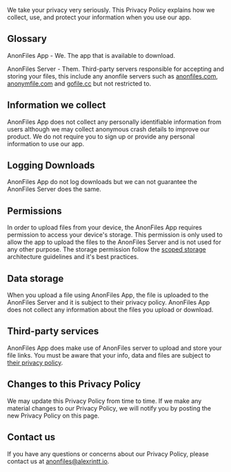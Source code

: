 
We take your privacy very seriously. This Privacy Policy explains how we collect, use, and protect your information when you use our app.

## Glossary

AnonFiles App - We. The app that is available to download.

AnonFiles Server - Them. Third-party servers responsible for accepting and storing your files, this include any anonfile servers such as [anonfiles.com](https://anonfiles.com/), [anonymfile.com](https://anonymfile.com/) and [gofile.cc](https://gofile.cc/) but not restricted to.

## Information we collect

AnonFiles App does not collect any personally identifiable information from users although we may collect anonymous crash details to improve our product. We do not require you to sign up or provide any personal information to use our app.

## Logging Downloads

AnonFiles App do not log downloads but we can not guarantee the AnonFiles Server does the same.

## Permissions

In order to upload files from your device, the AnonFiles App requires permission to access your device's storage. This permission is only used to allow the app to upload the files to the AnonFiles Server and is not used for any other purpose. The storage permission follow the [scoped storage](https://source.android.com/docs/core/storage/scoped) architecture guidelines and it's best practices.

## Data storage

When you upload a file using AnonFiles App, the file is uploaded to the AnonFiles Server and it is subject to their privacy policy. AnonFiles App does not collect any information about the files you upload or download.

## Third-party services

AnonFiles App does make use of AnonFiles server to upload and store your file links. You must be aware that your info, data and files are subject to [their privacy policy](https://anonfiles.com/terms).

## Changes to this Privacy Policy

We may update this Privacy Policy from time to time. If we make any material changes to our Privacy Policy, we will notify you by posting the new Privacy Policy on this page.

## Contact us

If you have any questions or concerns about our Privacy Policy, please contact us at [anonfiles@alexrintt.io](mailto://anonfiles@alexrintt.io).
